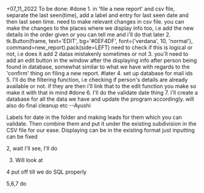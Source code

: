 +07_11_2022
To be done:
#done 1. in 'file a new report' and csv file, separate the last seen(time), add a label and entry for last seen date and then last seen time. need to make relevant changes in csv file. you can make the changes to the places where we display info too, i.e add the new details in the order given or you can tell me and i'll do that later
2. tk.Button(frame, text='EDIT', bg='#0EF4DF', font=('verdana', 10, 'normal'), command=new_report).pack(side=LEFT)
need to check if this is logical or not, i.e does it add 2 datas mistakenly sometimes or not
3. you'll need to add an edit button in the window after the displaying info after person being found in database, somewhat similar to what we have with regards to the 'confirm' thing on filing a new report.
#later 4. set up database for mail ids
5. I'll do the filtering function, i.e checking if person's details are already available or not. if they are then i'll link that to the edit function you make so make it with that in mind
#done 6. I'll do the validate date thing
7. i'll create a database for all the data we have and update the program accordingly. will also do final cleanup etc
--Ayushi



Labels for date in the folder and making leads for them which you can validate. Then combine them and put it under the existing subdivision in the CSV file for our ease. Displaying can be in the existing format just inputting can be fixed

2, wait I'll see, I'll do

3. Will look at

4 put off till we do SQL properly

5,6,7 do

